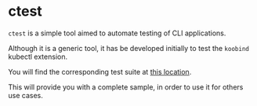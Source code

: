 # ctest

`ctest` is a simple tool aimed to automate testing of CLI applications.

Although it is a generic tool, it has be developed initially to test the `koobind` kubectl extension. 

You will find the corresponding test suite at [this location](https://github.com/koobind/koobind/tree/dev_v0.2.0/tests). 

This will provide you with a complete sample, in order to use it for others use cases.